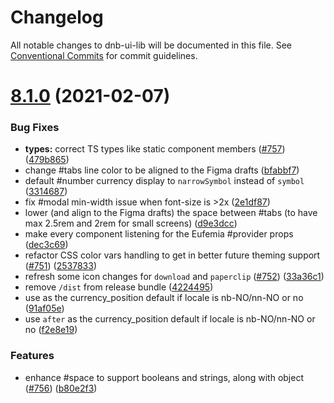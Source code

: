 # Changelog

All notable changes to dnb-ui-lib will be documented in this file. See
[Conventional Commits](https://conventionalcommits.org) for commit guidelines.

# [8.1.0](https://github.com/dnbexperience/eufemia/compare/v8.0.8...v8.1.0) (2021-02-07)


### Bug Fixes

* **types:** correct TS types like static component members ([#757](https://github.com/dnbexperience/eufemia/issues/757)) ([479b865](https://github.com/dnbexperience/eufemia/commit/479b865293332312630ea9a3b151d4dd4f6a0c99))
* change #tabs line color to be aligned to the Figma drafts ([bfabbf7](https://github.com/dnbexperience/eufemia/commit/bfabbf73721365fbb06231d414db88964a05e6de))
* default #number currency display to `narrowSymbol` instead of `symbol` ([3314687](https://github.com/dnbexperience/eufemia/commit/3314687627af842940e608d23fc30fe02e9dde7f))
* fix #modal min-width issue when font-size is >2x ([2e1df87](https://github.com/dnbexperience/eufemia/commit/2e1df873fd56a854a7d21e64d0338af2c4a6499c))
* lower (and align to the Figma drafts) the space between #tabs (to have max 2.5rem and 2rem for small screens) ([d9e3dcc](https://github.com/dnbexperience/eufemia/commit/d9e3dcc523a0196b243e5a155cfe25f1f671e278))
* make every component listening for the Eufemia #provider props ([dec3c69](https://github.com/dnbexperience/eufemia/commit/dec3c697208234ed020645da0294b242ae92c852))
* refactor CSS color vars handling to get in better future theming support ([#751](https://github.com/dnbexperience/eufemia/issues/751)) ([2537833](https://github.com/dnbexperience/eufemia/commit/25378338eaba633683d7e7b375afa4ef50961376))
* refresh some icon changes for `download` and `paperclip` ([#752](https://github.com/dnbexperience/eufemia/issues/752)) ([33a36c1](https://github.com/dnbexperience/eufemia/commit/33a36c15e5ca782391775555b44151462b2b0fa7))
* remove `/dist` from release bundle ([4224495](https://github.com/dnbexperience/eufemia/commit/422449544cce8558d4303b783a74c4a6204b57c0))
* use  as the currency_position default if locale is nb-NO/nn-NO or no ([91af05e](https://github.com/dnbexperience/eufemia/commit/91af05edfcadbc7c6bfbf4782e5b51fda4ff087e))
* use `after` as the currency_position default if locale is nb-NO/nn-NO or no ([f2e8e19](https://github.com/dnbexperience/eufemia/commit/f2e8e1903fca37cf8df58fb31b2f767aed564be2))


### Features

* enhance #space to support booleans and strings, along with object ([#756](https://github.com/dnbexperience/eufemia/issues/756)) ([b80e2f3](https://github.com/dnbexperience/eufemia/commit/b80e2f376e45796eaf8417cf8cd9732599816da2))
